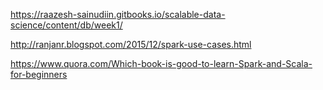 https://raazesh-sainudiin.gitbooks.io/scalable-data-science/content/db/week1/

http://ranjanr.blogspot.com/2015/12/spark-use-cases.html

https://www.quora.com/Which-book-is-good-to-learn-Spark-and-Scala-for-beginners